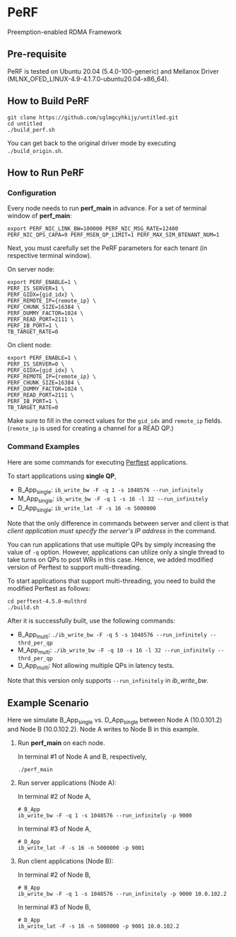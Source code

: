 
# PeRF

Preemption-enabled RDMA Framework

## Pre-requisite

PeRF is tested on Ubuntu 20.04 (5.4.0-100-generic) and Mellanox Driver (MLNX_OFED_LINUX-4.9-4.1.7.0-ubuntu20.04-x86_64).

## How to Build PeRF
```
git clone https://github.com/sglmgcyhkijy/untitled.git
cd untitled
./build_perf.sh
```
You can get back to the original driver mode by executing ```./build_origin.sh```.


## How to Run PeRF

### Configuration 

Every node needs to run **perf_main** in advance. 
For a set of terminal window of **perf_main**:
```
export PERF_NIC_LINK_BW=100000 PERF_NIC_MSG_RATE=12400  PERF_NIC_QPS_CAPA=9 PERF_MSEN_QP_LIMIT=1 PERF_MAX_SIM_BTENANT_NUM=1
```
Next, you must carefully set the PeRF parameters for each tenant (in respective terminal window).

On server node:
```
export PERF_ENABLE=1 \
PERF_IS_SERVER=1 \
PERF_GIDX={gid_idx} \
PERF_REMOTE_IP={remote_ip} \
PERF_CHUNK_SIZE=16384 \
PERF_DUMMY_FACTOR=1024 \
PERF_READ_PORT=2111 \
PERF_IB_PORT=1 \
TB_TARGET_RATE=0
```

On client node:

```
export PERF_ENABLE=1 \
PERF_IS_SERVER=0 \
PERF_GIDX={gid_idx} \
PERF_REMOTE_IP={remote_ip} \
PERF_CHUNK_SIZE=16384 \
PERF_DUMMY_FACTOR=1024 \
PERF_READ_PORT=2111 \
PERF_IB_PORT=1 \
TB_TARGET_RATE=0
```

Make sure to fill in the correct values for the ```gid_idx``` and ```remote_ip``` fields. (```remote_ip``` is used for creating a channel for a READ QP.)

### Command Examples
Here are some commands for executing [Perftest](https://github.com/linux-rdma/perftest) applications.

To start applications using **single QP**,
* B_App<sub>single</sub>: ```ib_write_bw -F -q 1 -s 1048576 --run_infinitely```
* M_App<sub>single</sub>: ```ib_write_bw -F -q 1 -s 16 -l 32 --run_infinitely``` 
* D_App<sub>single</sub>: ```ib_write_lat -F -s 16 -n 5000000``` 

Note that the only difference in commands between server and client is that *client application must specify the server's IP address* in the command.

You can run applications that use multiple QPs by simply increasing the value of  ```-q``` option. However, applications can utilize only a single thread to take turns on QPs to post WRs in this case. Hence, we added modified version of Perftest to support multi-threading.

To start applications that support multi-threading, you need to build the modified Perftest as follows:

```
cd perftest-4.5.0-multhrd
./build.sh
```

After it is successfully built, use the following commands:
* B_App<sub>multi</sub>: ```./ib_write_bw -F -q 5 -s 1048576 --run_infinitely --thrd_per_qp```
* M_App<sub>multi</sub>: ```./ib_write_bw -F -q 10 -s 16 -l 32 --run_infinitely --thrd_per_qp``` 
* D_App<sub>multi</sub>: Not allowing multiple QPs in latency tests.

Note that this version only supports ```--run_infinitely``` in *ib_write_bw*.

## Example Scenario
Here we simulate B_App<sub>single</sub> vs. D_App<sub>single</sub> between Node A (10.0.101.2) and Node B (10.0.102.2). Node A writes to Node B in this example.

1. Run **perf_main** on each node.

	In terminal #1 of Node A and B, respectively,
	
	```
	./perf_main
	```
	
2. Run server applications (Node A):

	In terminal #2 of Node A,
	```
	# B_App
	ib_write_bw -F -q 1 -s 1048576 --run_infinitely -p 9000
	```
	
	In terminal #3 of Node A,
	
	```
	# D_App
	ib_write_lat -F -s 16 -n 5000000 -p 9001
	```
	
3. Run client applications (Node B):

	In terminal #2 of Node B,
	
	```
	# B_App
	ib_write_bw -F -q 1 -s 1048576 --run_infinitely -p 9000 10.0.102.2
	```
	
	In terminal #3 of Node B,
	
	```
	# D_App
	ib_write_lat -F -s 16 -n 5000000 -p 9001 10.0.102.2
	```
